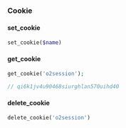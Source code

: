 
### Cookie

#### set_cookie

```php
set_cookie($name)

```
#### get_cookie


```php
get_cookie('o2session');

// qi6k1jv4u90468siurghlan570uihd40
```

#### delete_cookie


```php
delete_cookie('o2session')
```
